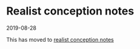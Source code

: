 Realist conception notes
================
2019-08-28


This has moved to [realist conception notes](https://github.com/lingtalfi/Light_Realist/blob/master/doc/pages/realist-conception-notes.md)